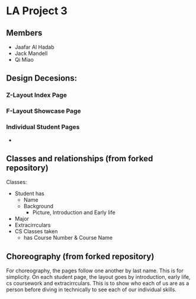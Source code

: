 # LA Project 3
## Members
- Jaafar Al Hadab
- Jack Mandell
- Qi Miao

## Design Decesions:
### Z-Layout Index Page
### F-Layout Showcase Page
### Individual Student Pages
- 
## Classes and relationships (from forked repository)
Classes:
- Student has
   - Name
   - Background
     - Picture, Introduction and Early life
- Major
- Extracirrculars
- CS Classes taken
    - has Course Number & Course Name


## Choreography (from forked repository)
For choreography, the pages follow one another by last name. This is for simplicity. On each student page, the layout goes by introduction, early life, cs coursework and extracirrculars. This is to show who each of us are as a person before diving in technically to see each of our individual skills.

